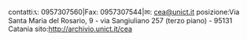 contatti:📞: 0957307560|Fax: 0957307544|✉: cea@unict.it
posizione:Via Santa Maria del Rosario, 9 - via Sangiuliano 257 (terzo piano) - 95131 Catania
sito:http://archivio.unict.it/cea